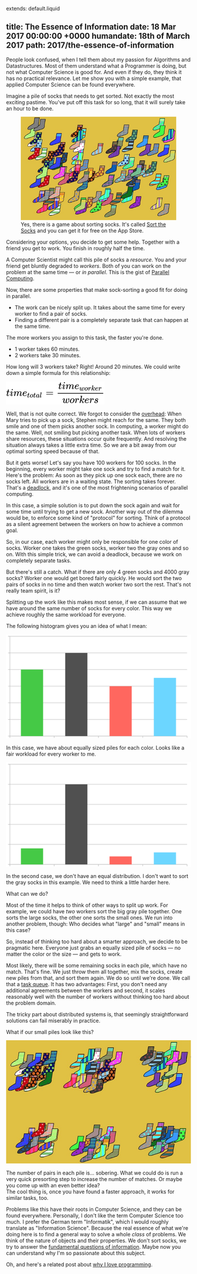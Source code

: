 extends: default.liquid

title:      The Essence of Information
date:       18 Mar 2017 00:00:00 +0000
humandate:  18th of March 2017
path:       2017/the-essence-of-information
---

People look confused, when I tell them about my passion for Algorithms and Datastructures.
Most of them understand what a Programmer is doing, but not what Computer Science is good for.
And even if they do, they think it has no practical relevance.
Let me show you with a simple example, that applied Computer Science can be found everywhere.

Imagine a pile of socks that needs to get sorted.
Not exactly the most exciting pastime.
You've put off this task for so long, that it will surely take an hour to be done.

<figure>
  <img src="/img/posts/2017/big_pile.jpg" alt="Pile of socks">
  <figcaption>
Yes, there is a game about sorting socks.
It's called <a href="https://itunes.apple.com/app/sort-the-socks/id438108346">Sort the Socks</a> and you can get it for free on the App Store.
  </figcaption>
</figure>

Considering your options, you decide to get some help.
Together with a friend you get to work. You finish in roughly half the time.

A Computer Scientist might call this pile of socks a *resource*.
You and your friend get bluntly degraded to *workers*.
Both of you can work on the problem at the same time &mdash; or *in parallel*.
This is the gist of [Parallel Computing](https://en.wikipedia.org/wiki/Parallel_computing).

Now, there are some properties that make sock-sorting a good fit for doing in parallel.

* The work can be nicely split up. It takes about the same time for every worker to find a pair of socks.
* Finding a different pair is a completely separate task that can happen at the same time.

The more workers you assign to this task, the faster you're done.

* 1 worker takes 60 minutes.
* 2 workers take 30 minutes.

How long will 3 workers take? Right! Around 20 minutes. We could write down
a simple formula for this relationship:  

<img src="/img/posts/2017/equation.svg" alt="Sorting Time = Time for one worker / workers"/>

Well, that is not quite correct. We forgot to consider the [overhead](https://en.wikipedia.org/wiki/Overhead_(computing)): When Mary
tries to pick up a sock, Stephen might reach for the same.
They both smile and one of them picks another sock.
In computing, a worker might do the same. Well, not smiling but picking another
task. When lots of workers share resources, these situations occur quite
frequently. And resolving the situation always takes a little extra time. So we are a
bit away from our optimal sorting speed because of that.

But it gets worse! Let's say you have 100 workers for 100 socks.
In the beginning, every worker might take one sock and try to find a match for
it. Here's the problem: As soon as they pick up one sock each, there are no
socks left. All workers are in a waiting state. The sorting takes forever.
That's a [deadlock](https://en.wikipedia.org/wiki/Deadlock), and it's one of the most frightening scenarios of parallel computing.

In this case, a simple solution is to put down the sock again and wait for some time until trying to get a new sock.
Another way out of the dilemma would be, to enforce some kind of "protocol" for sorting. 
Think of a protocol as a silent agreement between the workers on how to achieve a common goal.

So, in our case, each worker might only be responsible for one color of socks.
Worker one takes the green socks, worker two the gray ones and so on.
With this simple trick, we can avoid a deadlock, because we work on completely
separate tasks.

But there's still a catch. What if there are only 4 green socks and 4000 gray socks?
Worker one would get bored fairly quickly. He would sort the two pairs of socks in
no time and then watch worker two sort the rest.
That's not really team spirit, is it?

Splitting up the work like this makes most sense, if we can assume that we
have around the same number of socks for every color.
This way we achieve roughly the same workload for
everyone.

The following histogram gives you an idea of what I mean:

<img src="/img/posts/2017/socks_even.svg" alt="Even piles of socks"/>

In this case, we have about equally sized piles for each color. Looks
like a fair workload for every worker to me.

<img src="/img/posts/2017/socks_uneven.svg" alt="Uneven piles of socks"/>

In the second case, we don't have an equal distribution. I don't want to sort the
gray socks in this example. We need to think a little harder here.

What can we do?

Most of the time it helps to think of other ways to split up work.
For example, we could have *two* workers sort the big gray pile together. One
sorts the large socks, the other one sorts the small ones. We run into another problem, though: Who decides what "large" and "small" means in this case?

So, instead of thinking too hard about a smarter approach, we decide to be
pragmatic here. Everyone just grabs an equally sized pile of socks &mdash; no
matter the color or the size &mdash; and gets
to work.

Most likely, there will be some remaining socks in each pile, which have no match.
That's fine. We just throw them all together, mix the socks, create new piles from
that, and sort them again. We do so until we're done.
We call that a [task queue](https://en.wikipedia.org/wiki/Scheduling_(computing)#task_queue). It has two advantages: First, you don't need any additional agreements between the workers and second, it scales reasonably
well with the number of workers without thinking too hard about the problem
domain.

The tricky part about distributed systems is, that seemingly straightforward solutions can fail
miserably in practice.

What if our small piles look like this?

<img src="/img/posts/2017/random_pile.jpg" alt="A random pile of socks"/>

The number of pairs in each pile is... sobering.
What we could do is run a very quick presorting step to increase the number of matches. Or maybe you come up with an even better idea?  
The cool thing is, once you have found a faster approach, it works for similar tasks, too.

Problems like this have their roots in Computer Science, and they can be found everywhere.
Personally, I don't like the term Computer Science too much. I prefer
the German term "Informatik", which I would roughly translate as "Information Science".
Because the real essence of what we're doing here is to find a general way to solve a
whole *class* of problems. We think of the nature of objects and their properties.
We don't sort socks, we try to answer the [fundamental questions of information](https://www.youtube.com/watch?v=2Op3QLzMgSY). Maybe now you can understand why I'm so passionate about this subject.

Oh, and here's a related post about [why I love programming](/2017/why-i-love-programming).


